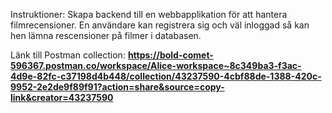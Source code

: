Instruktioner:
Skapa backend till en webbapplikation för att hantera filmrecensioner. En användare kan registrera sig och väl inloggad så kan hen lämna rescensioner på filmer i databasen.

Länk till Postman collection: **https://bold-comet-596367.postman.co/workspace/Alice-workspace~8c349ba3-f3ac-4d9e-82fc-c37198d4b448/collection/43237590-4cbf88de-1388-420c-9952-2e2de9f89f91?action=share&source=copy-link&creator=43237590**


